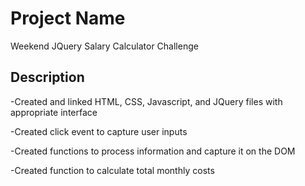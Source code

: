 # Project Name

Weekend JQuery Salary Calculator Challenge

## Description

-Created and linked HTML, CSS, Javascript, and JQuery files with appropriate interface

-Created click event to capture user inputs

-Created functions to process information and capture it on the DOM

-Created function to calculate total monthly costs



